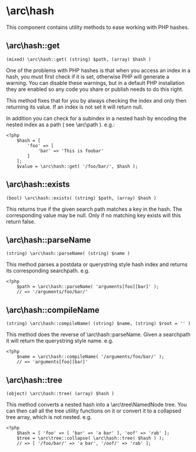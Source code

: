 \arc\hash
=========

This component contains utility methods to ease working with PHP hashes. 

\arc\hash::get
--------------
    (mixed) \arc\hash::get( (string) $path, (array) $hash )

One of the problems with PHP hashes is that when you access an index in a hash, you must first check if it is set, otherwise PHP will generate a warning. You can disable these warnings, but in a default PHP installation they are enabled so any code you share or publish needs to do this right.

This method fixes that for you by always checking the index and only then returning its value. If an index is not set it will return null. 

In addition you can check for a subindex in a nested hash by encoding the nested index as a path ( see \arc\path ). e.g.:

```php5
<?php
    $hash = [
        'foo' => [
            'bar' => 'This is foobar'
        ]
    ];
    $value = \arc\hash::get( '/foo/bar/', $hash );
```
\arc\hash::exists
-----------------
    (bool) \arc\hash::exists( (string) $path, (array) $hash )

This returns true if the given search path matches a key in the hash. The corresponding value may be null. Only if no matching key exists will this return false.

\arc\hash::parseName
--------------------
    (string) \arc\hash::parseName( (string) $name )

This method parses a postdata or querystring style hash index and returns its corresponding searchpath. e.g.

```php5
<?php
    $path = \arc\hash::parseName( 'arguments[foo][bar]' );
    // => '/arguments/foo/bar/'
```
\arc\hash::compileName
----------------------
    (string) \arc\hash::compileName( (string) $name, (string) $root = '' )

This method does the reverse of \arc\hash::parseName. Given a searchpath it will return the querystring style name. e.g.

```php5
<?php
    $name = \arc\hash::compileName( '/arguments/foo/bar/' );
    // => 'arguments[foo][bar]'
```
\arc\hash::tree
---------------
    (object) \arc\hash::tree( (array) $hash )

This method converts a nested hash into a \arc\tree\NamedNode tree. You can then call all the tree utility functions on it or convert it to a collapsed tree array, which is not nested. e.g.

```php5
<?php
    $hash = [ 'foo' => [ 'bar' => 'a bar' ], 'oof' => 'rab' ];
    $tree = \arc\tree::collapse( \arc\hash::tree( $hash ) );
    // => [ '/foo/bar/' => 'a bar', '/oof/' => 'rab' ];
```
